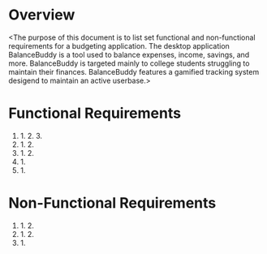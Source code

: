 # Overview
<The purpose of this document is to list set functional and non-functional requirements for a budgeting application. The desktop application BalanceBuddy is a tool used to balance expenses, income, savings, and more. BalanceBuddy is targeted mainly to college students struggling to maintain their finances. BalanceBuddy features a gamified tracking system desigend to maintain an active userbase.>
# Functional Requirements
1. <User Profile>
    1. <User shall be able to sign into existing profile>
    2. <User shall be able to create a new profile>
    3. <User profiles shall store data related to the user>
2. <Budget tracker>
    1. <Users shall be able to log their income>
    2. <Users shall be abel to log their expenses>
3. <GUI>
    1. <The application shall use an intuitive easy to navigate UI>
    2. <The application shall use a unified color palete for all sections>
4. <Reward System>
    1. <Users shall recive EXP for using different feature in the application daily>
5. <Database>
    1. <User information shall be stored on a database>
# Non-Functional Requirements
1. <Alerts>
    1. <Admins shall be able to post new events for all users>
    2. <Users Shall be able to recive notifications for alerts>
2. <Leaderboard>
    1. <A leaderboard shall display global or friend rankings>
    2. <The leaderboard shall only display non sensitive information such as level, EXP, or consecutive days using the app>
3. <Visual tracking>
    1. <Users shall be able so see a visual representation of savings and expenses on a graph>